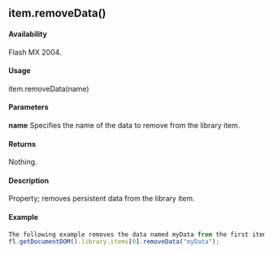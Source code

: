 ## item.removeData()

#### Availability

Flash MX 2004.

#### Usage

item.removeData(name)

#### Parameters

**name** Specifies the name of the data to remove from the library item.

#### Returns

Nothing.

#### Description

Property; removes persistent data from the library item.

#### Example

```javascript
The following example removes the data named myData from the first item in the library:
fl.getDocumentDOM().library.items[0].removeData("myData");

```